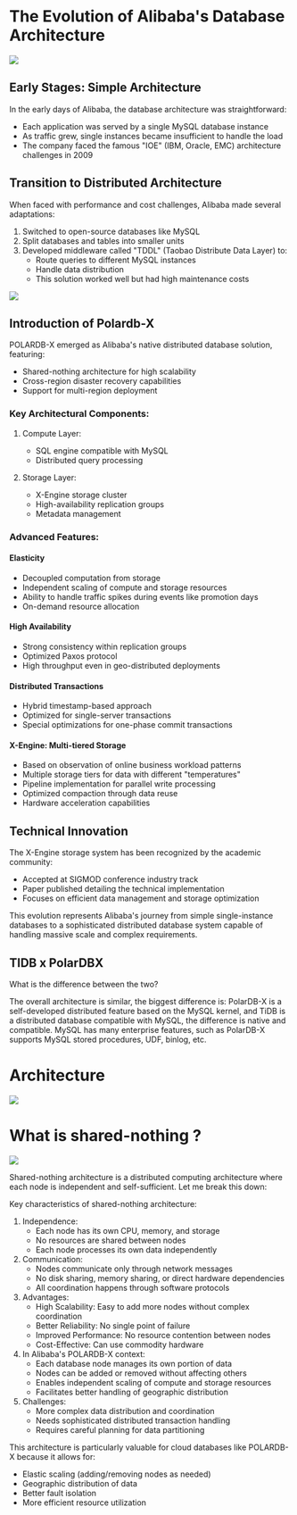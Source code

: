 # The Evolution of Alibaba's Database Architecture

![](images/intro_1.png)

## Early Stages: Simple Architecture  
In the early days of Alibaba, the database architecture was straightforward:  
- Each application was served by a single MySQL database instance  
- As traffic grew, single instances became insufficient to handle the load  
- The company faced the famous "IOE" (IBM, Oracle, EMC) architecture challenges in 2009

## Transition to Distributed Architecture  
When faced with performance and cost challenges, Alibaba made several adaptations:  
1. Switched to open-source databases like MySQL  
2. Split databases and tables into smaller units  
3. Developed middleware called "TDDL" (Taobao Distribute Data Layer) to:  
   - Route queries to different MySQL instances  
   - Handle data distribution  
   - This solution worked well but had high maintenance costs

![](images/intro_2.png)

## Introduction of Polardb-X  
POLARDB-X emerged as Alibaba's native distributed database solution, featuring:  
- Shared-nothing architecture for high scalability  
- Cross-region disaster recovery capabilities  
- Support for multi-region deployment

### Key Architectural Components:  
1. Compute Layer:  
   - SQL engine compatible with MySQL  
   - Distributed query processing

2. Storage Layer:  
   - X-Engine storage cluster  
   - High-availability replication groups  
   - Metadata management

### Advanced Features:

#### Elasticity  
- Decoupled computation from storage  
- Independent scaling of compute and storage resources  
- Ability to handle traffic spikes during events like promotion days  
- On-demand resource allocation

#### High Availability  
- Strong consistency within replication groups  
- Optimized Paxos protocol  
- High throughput even in geo-distributed deployments

#### Distributed Transactions  
- Hybrid timestamp-based approach  
- Optimized for single-server transactions  
- Special optimizations for one-phase commit transactions

#### X-Engine: Multi-tiered Storage  
- Based on observation of online business workload patterns  
- Multiple storage tiers for data with different "temperatures"  
- Pipeline implementation for parallel write processing  
- Optimized compaction through data reuse  
- Hardware acceleration capabilities

## Technical Innovation  
The X-Engine storage system has been recognized by the academic community:  
- Accepted at SIGMOD conference industry track  
- Paper published detailing the technical implementation  
- Focuses on efficient data management and storage optimization

This evolution represents Alibaba's journey from simple single-instance databases to a sophisticated distributed database system capable of handling massive scale and complex requirements.

## TIDB x PolarDBX

What is the difference between the two?

The overall architecture is similar, the biggest difference is: PolarDB-X is a self-developed distributed feature based on the MySQL kernel, and TiDB is a distributed database compatible with MySQL, the difference is native and compatible. MySQL has many enterprise features, such as PolarDB-X supports MySQL stored procedures, UDF, binlog, etc.

# Architecture

![](images/intro_3.png)

# What is shared-nothing ?

![](images/intro_4.png)

Shared-nothing architecture is a distributed computing architecture where each node is independent and self-sufficient. Let me break this down:

Key characteristics of shared-nothing architecture:

1. Independence:  
   * Each node has its own CPU, memory, and storage  
   * No resources are shared between nodes  
   * Each node processes its own data independently  
2. Communication:  
   * Nodes communicate only through network messages  
   * No disk sharing, memory sharing, or direct hardware dependencies  
   * All coordination happens through software protocols  
3. Advantages:  
   * High Scalability: Easy to add more nodes without complex coordination  
   * Better Reliability: No single point of failure  
   * Improved Performance: No resource contention between nodes  
   * Cost-Effective: Can use commodity hardware  
4. In Alibaba's POLARDB-X context:  
   * Each database node manages its own portion of data  
   * Nodes can be added or removed without affecting others  
   * Enables independent scaling of compute and storage resources  
   * Facilitates better handling of geographic distribution  
5. Challenges:  
   * More complex data distribution and coordination  
   * Needs sophisticated distributed transaction handling  
   * Requires careful planning for data partitioning

This architecture is particularly valuable for cloud databases like POLARDB-X because it allows for:

* Elastic scaling (adding/removing nodes as needed)  
* Geographic distribution of data  
* Better fault isolation  
* More efficient resource utilization

